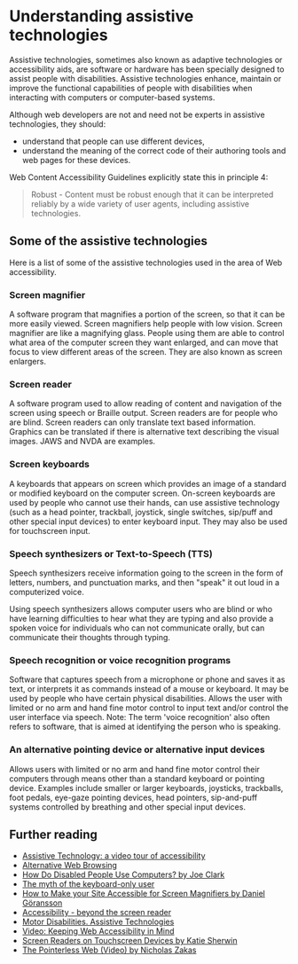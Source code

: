 # Understanding assistive technologies
Assistive technologies, sometimes also known as adaptive technologies or accessibility aids, are software or hardware has been specially designed to assist people with disabilities.  Assistive technologies enhance, maintain or improve the functional capabilities of people with disabilities when interacting with computers or computer-based systems.

Although web developers are not and need not be experts in assistive technologies, they should:
* understand that people can use different devices, 
* understand the meaning of the correct code of their authoring tools and web pages for these devices.

Web Content Accessibility Guidelines explicitly state this in principle 4:
> Robust - Content must be robust enough that it can be interpreted reliably by a wide variety of user agents, including assistive technologies.

## Some of the assistive technologies
Here is a list of some of the assistive technologies used in the area of Web accessibility.

### Screen magnifier
A software program that magnifies a portion of the screen, so that it can be more easily viewed. Screen magnifiers help people with low vision. Screen magnifier are like a magnifying glass. People using them are able to control what area of the computer screen they want enlarged, and can move that focus to view different areas of the screen. They are also known as screen enlargers.

### Screen reader
A software program used to allow reading of content and navigation of the screen using speech or Braille output. Screen readers are for people who are blind. Screen readers can only translate text based information. Graphics can be translated if there is alternative text describing the visual images. JAWS and NVDA are examples.

### Screen keyboards
A keyboards that appears on screen which provides an image of a standard or modified keyboard on the computer screen. On-screen keyboards are used by people who cannot use their hands, can use assistive technology (such as a head pointer, trackball, joystick, single switches, sip/puff and other special input devices) to enter keyboard input. They may also be used for touchscreen input.

### Speech synthesizers or Text-to-Speech (TTS) 
Speech synthesizers receive information going to the screen in the form of letters, numbers, and punctuation marks, and then "speak" it out loud in a computerized voice.

Using speech synthesizers allows computer users who are blind or who have learning difficulties to hear what they are typing and also provide a spoken voice for individuals who can not communicate orally, but can communicate their thoughts through typing.

### Speech recognition or voice recognition programs
Software that captures speech from a microphone or phone and saves it as text, or interprets it as commands instead of a mouse or keyboard. It may be used by people who have certain physical disabilities. Allows the user with limited or no arm and hand fine motor control to input text and/or control the user interface via speech. Note: The term 'voice recognition' also often refers to software, that is aimed at identifying the person who is speaking.

### An alternative pointing device or alternative input devices
Allows users with limited or no arm and hand fine motor control their computers through means other than a standard keyboard or pointing device. Examples include smaller or larger keyboards, joysticks, trackballs, foot pedals, eye-gaze pointing devices, head pointers, sip-and-puff systems controlled by breathing and other special input devices.

## Further reading
* [Assistive Technology: a video tour of accessibility](http://lab.dotjay.com/notes/assistive-technology/videos/)
* [Alternative Web Browsing](https://www.w3.org/WAI/References/Browsing)
* [How Do Disabled People Use Computers? by Joe Clark](https://joeclark.org/book/sashay/serialization/Chapter03.html)
* [The myth of the keyboard-only user](https://www.joedolson.com/2016/03/myth-keyboard-user/)
* [How to Make your Site Accessible for Screen Magnifiers by Daniel Göransson](https://axesslab.com/make-site-accessible-screen-magnifiers/)
* [Accessibility - beyond the screen reader](http://www.creativebloq.com/web-design/accessibility-beyond-screen-reader-91516540)
* [Motor Disabilities. Assistive Technologies](http://webaim.org/articles/motor/assistive)
* [Video: Keeping Web Accessibility in Mind](http://webaim.org/intro/)
* [Screen Readers on Touchscreen Devices by Katie Sherwin](https://www.nngroup.com/articles/touchscreen-screen-readers/)
* [The Pointerless Web (Video) by Nicholas Zakas](https://www.youtube.com/watch?v=ZoLOyyS5700)

